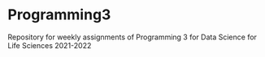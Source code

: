 # Programming3
Repository for weekly assignments of Programming 3 for Data Science for Life Sciences 2021-2022
